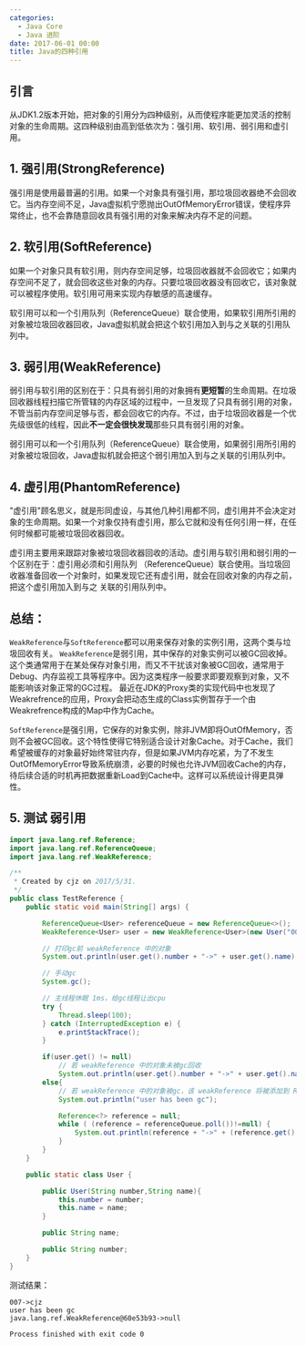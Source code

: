 ```yaml
---
categories:
  - Java Core
  - Java 进阶
date: 2017-06-01 00:00
title: Java的四种引用
---
```


## 引言

从JDK1.2版本开始，把对象的引用分为四种级别，从而使程序能更加灵活的控制对象的生命周期。这四种级别由高到低依次为：强引用、软引用、弱引用和虚引用。

<!-- more -->



## 1. 强引用(StrongReference)

 强引用是使用最普遍的引用。如果一个对象具有强引用，那垃圾回收器绝不会回收它。当内存空间不足，Java虚拟机宁愿抛出OutOfMemoryError错误，使程序异常终止，也不会靠随意回收具有强引用的对象来解决内存不足的问题。



## 2. 软引用(SoftReference)

如果一个对象只具有软引用，则内存空间足够，垃圾回收器就不会回收它；如果内存空间不足了，就会回收这些对象的内存。只要垃圾回收器没有回收它，该对象就可以被程序使用。软引用可用来实现内存敏感的高速缓存。

软引用可以和一个引用队列（ReferenceQueue）联合使用，如果软引用所引用的对象被垃圾回收器回收，Java虚拟机就会把这个软引用加入到与之关联的引用队列中。



## 3. 弱引用(WeakReference)

弱引用与软引用的区别在于：只具有弱引用的对象拥有**更短暂**的生命周期。在垃圾回收器线程扫描它所管辖的内存区域的过程中，一旦发现了只具有弱引用的对象，不管当前内存空间足够与否，都会回收它的内存。不过，由于垃圾回收器是一个优先级很低的线程，因此**不一定会很快发现**那些只具有弱引用的对象。

弱引用可以和一个引用队列（ReferenceQueue）联合使用，如果弱引用所引用的对象被垃圾回收，Java虚拟机就会把这个弱引用加入到与之关联的引用队列中。  



## 4. 虚引用(PhantomReference)

"虚引用"顾名思义，就是形同虚设，与其他几种引用都不同，虚引用并不会决定对象的生命周期。如果一个对象仅持有虚引用，那么它就和没有任何引用一样，在任何时候都可能被垃圾回收器回收。

虚引用主要用来跟踪对象被垃圾回收器回收的活动。虚引用与软引用和弱引用的一个区别在于：虚引用必须和引用队列 （ReferenceQueue）联合使用。当垃圾回收器准备回收一个对象时，如果发现它还有虚引用，就会在回收对象的内存之前，把这个虚引用加入到与之 关联的引用队列中。  



## **总结：**

`WeakReference`与`SoftReference`都可以用来保存对象的实例引用，这两个类与垃圾回收有关。
`WeakReference`是弱引用，其中保存的对象实例可以被GC回收掉。这个类通常用于在某处保存对象引用，而又不干扰该对象被GC回收，通常用于Debug、内存监视工具等程序中。因为这类程序一般要求即要观察到对象，又不能影响该对象正常的GC过程。
最近在JDK的Proxy类的实现代码中也发现了Weakrefrence的应用，Proxy会把动态生成的Class实例暂存于一个由Weakrefrence构成的Map中作为Cache。

`SoftReference`是强引用，它保存的对象实例，除非JVM即将OutOfMemory，否则不会被GC回收。这个特性使得它特别适合设计对象Cache。对于Cache，我们希望被缓存的对象最好始终常驻内存，但是如果JVM内存吃紧，为了不发生OutOfMemoryError导致系统崩溃，必要的时候也允许JVM回收Cache的内存，待后续合适的时机再把数据重新Load到Cache中。这样可以系统设计得更具弹性。



## 5. 测试 弱引用

```java
import java.lang.ref.Reference;
import java.lang.ref.ReferenceQueue;
import java.lang.ref.WeakReference;

/**
 * Created by cjz on 2017/5/31.
 */
public class TestReference {
    public static void main(String[] args) {

        ReferenceQueue<User> referenceQueue = new ReferenceQueue<>();
        WeakReference<User> user = new WeakReference<User>(new User("007","cjz"),referenceQueue);

        // 打印gc前 weakReference 中的对象
        System.out.println(user.get().number + "->" + user.get().name);

        // 手动gc
        System.gc();

        // 主线程休眠 1ms，给gc线程让出cpu
        try {
            Thread.sleep(100);
        } catch (InterruptedException e) {
            e.printStackTrace();
        }

        if(user.get() != null)
            // 若 weakReference 中的对象未被gc回收
            System.out.println(user.get().number + "->" + user.get().name);
        else{
            // 若 weakReference 中的对象被gc，该 weakReference 将被添加到 ReferenceQueue 中
            System.out.println("user has been gc");

            Reference<?> reference = null;
            while ( (reference = referenceQueue.poll())!=null) {
                System.out.println(reference + "->" + (reference.get() == null ? "null" : reference.get()));
            }
        }
    }

    public static class User {

        public User(String number,String name){
            this.number = number;
            this.name = name;
        }

        public String name;

        public String number;
    }
}
```

测试结果：

```
007->cjz
user has been gc
java.lang.ref.WeakReference@60e53b93->null

Process finished with exit code 0
```

